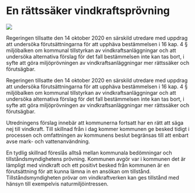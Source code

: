 # En rättssäker vindkraftsprövning

![](/contentassets/8b16a30f6de3468ab6fa640ebb23851f/sou-53-2021-fram_150px.jpg?width=150&quality=85)

Regeringen tillsatte den 14 oktober 2020 en särskild utredare med uppdrag att undersöka förutsättningarna för att upphäva bestämmelsen i 16 kap. 4 § miljöbalken om kommunal tillstyrkan av vindkraftsanläggningar och att undersöka alternativa förslag för det fall bestämmelsen inte kan tas bort, i syfte att göra miljöprövningen av vindkraftsanläggningar mer rättssäker och förutsägbar.

Regeringen tillsatte den 14 oktober 2020 en särskild utredare med uppdrag att undersöka förutsättningarna för att upphäva bestämmelsen i 16 kap. 4 § miljöbalken om kommunal tillstyrkan av vindkraftsanläggningar och att undersöka alternativa förslag för det fall bestämmelsen inte kan tas bort, i syfte att göra miljöprövningen av vindkraftsanläggningar mer rättssäker och förutsägbar.

Utredningens förslag innebär att kommunerna fortsatt har en rätt att säga nej till vindkraft. Till skillnad från i dag kommer kommunen ge besked tidigt i processen och omfattningen av kommunens beslut begränsas till att enbart avse mark- och vattenanvändning.

En tydlig skillnad föreslås alltså mellan kommunala bedömningar och tillståndsmyndighetens prövning. Kommunen avgör var i kommunen det är lämpligt med vindkraft och ett positivt besked från kommunen är en förutsättning för att kunna lämna in en ansökan om tillstånd. Tillståndsmyndigheten prövar om vindkraftverken kan ges tillstånd med hänsyn till exempelvis naturmiljöintressen.
